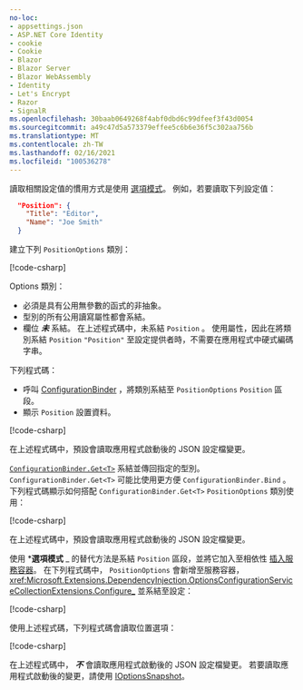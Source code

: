 ```yaml
---
no-loc:
- appsettings.json
- ASP.NET Core Identity
- cookie
- Cookie
- Blazor
- Blazor Server
- Blazor WebAssembly
- Identity
- Let's Encrypt
- Razor
- SignalR
ms.openlocfilehash: 30baab0649268f4abf0dbd6c99dfeef3f43d0054
ms.sourcegitcommit: a49c47d5a573379effee5c6b6e36f5c302aa756b
ms.translationtype: MT
ms.contentlocale: zh-TW
ms.lasthandoff: 02/16/2021
ms.locfileid: "100536278"
---
```

讀取相關設定值的慣用方式是使用 [選項模式](xref:fundamentals/configuration/options)。 例如，若要讀取下列設定值：

```json
  "Position": {
    "Title": "Editor",
    "Name": "Joe Smith"
  }
```

建立下列 `PositionOptions` 類別：

[!code-csharp[](~/fundamentals/configuration/index/samples/3.x/ConfigSample/Options/PositionOptions.cs?name=snippet)]

Options 類別：

* 必須是具有公用無參數的函式的非抽象。
* 型別的所有公用讀寫屬性都會系結。
* 欄位 ***未*** 系結。 在上述程式碼中，未系結 `Position` 。 使用屬性，因此在將類別系結 `Position` `"Position"` 至設定提供者時，不需要在應用程式中硬式編碼字串。

下列程式碼：

* 呼叫 [ConfigurationBinder](xref:Microsoft.Extensions.Configuration.ConfigurationBinder.Bind*) ，將類別系結至 `PositionOptions` `Position` 區段。
* 顯示 `Position` 設置資料。

[!code-csharp[](~/fundamentals/configuration/index/samples/3.x/ConfigSample/Pages/Test22.cshtml.cs?name=snippet)]

在上述程式碼中，預設會讀取應用程式啟動後的 JSON 設定檔變更。

[`ConfigurationBinder.Get<T>`](xref:Microsoft.Extensions.Configuration.ConfigurationBinder.Get*) 系結並傳回指定的型別。 `ConfigurationBinder.Get<T>` 可能比使用更方便 `ConfigurationBinder.Bind` 。 下列程式碼顯示如何搭配 `ConfigurationBinder.Get<T>` `PositionOptions` 類別使用：

[!code-csharp[](~/fundamentals/configuration/index/samples/3.x/ConfigSample/Pages/Test21.cshtml.cs?name=snippet)]

在上述程式碼中，預設會讀取應用程式啟動後的 JSON 設定檔變更。

使用 ***選項模式** _ 的替代方法是系結 `Position` 區段，並將它加入至相依性 [插入服務容器](xref:fundamentals/dependency-injection)。 在下列程式碼中， `PositionOptions` 會新增至服務容器， <xref:Microsoft.Extensions.DependencyInjection.OptionsConfigurationServiceCollectionExtensions.Configure_> 並系結至設定：

[!code-csharp[](~/fundamentals/configuration/index/samples/3.x/ConfigSample/Startup.cs?name=snippet)]

使用上述程式碼，下列程式碼會讀取位置選項：

[!code-csharp[](~/fundamentals/configuration/index/samples/3.x/ConfigSample/Pages/Test2.cshtml.cs?name=snippet)]

在上述程式碼中， ***不*** 會讀取應用程式啟動後的 JSON 設定檔變更。 若要讀取應用程式啟動後的變更，請使用 [IOptionsSnapshot](xref:fundamentals/configuration/options#ios)。
